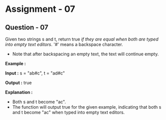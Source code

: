# **Assignment - 07**

## **Question - 07**

Given two strings s and t, return true *if they are equal when both are typed into empty text editors*. '#' means a backspace character.
- Note that after backspacing an empty text, the text will continue empty.

**Example :**

**Input :** s = "ab#c", t = "ad#c"

**Output :** true

**Explanation :**
- Both s and t become "ac".
- The function will output true for the given example, indicating that both s and t become "ac" when typed into empty text editors.